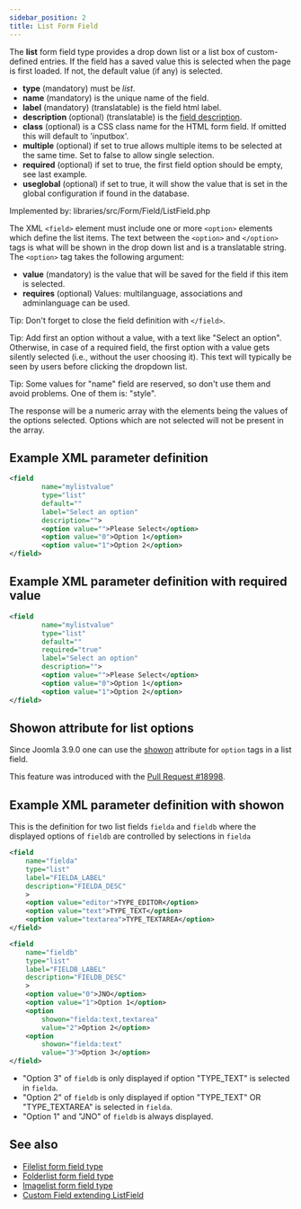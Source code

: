 ```yaml
---
sidebar_position: 2
title: List Form Field
---
```


The **list** form field type provides  a drop down list or a list box of custom-defined entries. If the field has a saved value this is selected when the page is first loaded. If not, the default value (if any) is selected.

- **type** (mandatory) must be *list*.
- **name** (mandatory) is the unique name of the field.
- **label** (mandatory) (translatable) is the field html label.
- **description** (optional) (translatable) is the [field description](../standard-form-field-attributes.md#description).
- **class** (optional) is a CSS class name for the HTML form field. If omitted this will default to 'inputbox'.
- **multiple** (optional) if set to true allows multiple items to be selected at the same time. Set to false to allow single selection.
- **required** (optional) if set to true, the first field option should be empty, see last example.
- **useglobal** (optional) if set to true, it will show the value that is set in the global configuration if found in the database.

Implemented by: libraries/src/Form/Field/ListField.php

The XML `<field>` element must include one or more `<option>` elements which define the list items. The text between the `<option>` and `</option>` tags is what will be shown in the drop down list and is a translatable string. The `<option>` tag takes the following argument:

- **value** (mandatory) is the value that will be saved for the field if this item is selected.
- **requires** (optional) Values: multilanguage, associations and adminlanguage can be used.

Tip: Don't forget to close the field definition with `</field>`.

Tip: Add first an option without a value, with a text like "Select an option". Otherwise, in case of a required field, the first option with a value gets silently selected (i.e., without the user choosing it). This text will typically be seen by users before clicking the dropdown list.

Tip: Some values for "name" field are reserved, so don't use them and avoid problems. One of them is: "style".

The response will be a numeric array with the elements being the values of the options selected. Options which are not selected will not be present in the array.

## Example XML parameter definition

```xml
<field
        name="mylistvalue" 
        type="list" 
        default="" 
        label="Select an option" 
        description="">
        <option value="">Please Select</option>
        <option value="0">Option 1</option>
        <option value="1">Option 2</option>
</field>
```

## Example XML parameter definition with required value

```xml
<field
        name="mylistvalue" 
        type="list" 
        default="" 
        required="true" 
        label="Select an option" 
        description="">
        <option value="">Please Select</option>
        <option value="0">Option 1</option>
        <option value="1">Option 2</option>
</field>
```

## Showon attribute for list options

Since Joomla 3.9.0 one can use the [showon](../standard-form-field-attributes.md#showon) attribute for `option` tags in a list field.

This feature was introduced with the [Pull Request #18998](https://github.com/joomla/joomla-cms/pull/18998).

## Example XML parameter definition with showon

This is the definition for two list fields `fielda` and `fieldb` where the displayed options of `fieldb` are controlled by selections in `fielda`

```xml
<field
    name="fielda"
    type="list"
    label="FIELDA_LABEL"
    description="FIELDA_DESC"
    >
    <option value="editor">TYPE_EDITOR</option>
    <option value="text">TYPE_TEXT</option>
    <option value="textarea">TYPE_TEXTAREA</option>
</field>

<field
    name="fieldb"
    type="list"
    label="FIELDB_LABEL"
    description="FIELDB_DESC"
    >
    <option value="0">JNO</option>
    <option value="1">Option 1</option>
    <option
	    showon="fielda:text,textarea"
	    value="2">Option 2</option>
    <option
	    showon="fielda:text"
	    value="3">Option 3</option>
</field>
```
*    "Option 3" of `fieldb` is only displayed if option "TYPE_TEXT" is selected in `fielda`.
*    "Option 2" of `fieldb` is only displayed if option "TYPE_TEXT" OR "TYPE_TEXTAREA" is selected in `fielda`.
*    "Option 1" and "JNO" of `fieldb` is always displayed.
 
## See also

* [Filelist form field type](./filelist.md)
* [Folderlist form field type](./folderlist.md)
* [Imagelist form field type](./imagelist.md)
* [Custom Field extending ListField](../example-custom-fields.md#custom-field-extending-listfield)
